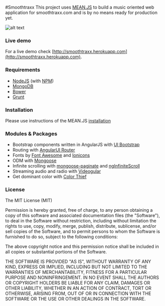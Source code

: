 #Smoothtraxx
This project uses [MEAN.JS](http://meanjs.org/) to build a music oriented web application for smoothtraxx.com and is by no means ready for production yet.

![alt text](https://raw.githubusercontent.com/ksiabani/smoothtraxx/master/public/modules/core/img/screenshot.png "Project screenshot")

### Live demo
For a live demo check [http://smoothtraxx.herokuapp.com](http://smoothtraxx.herokuapp.com). 

### Requirements
* [NodeJS](http://nodejs.org/) (with [NPM](https://www.npmjs.org/))
* [MongoDB](https://www.mongodb.org/)
* [Bower](http://bower.io)
* [Grunt](http://gruntjs.com/)

### Installation
Please use instructions of the MEAN.JS [installation](https://github.com/meanjs/mean#downloading-meanjs)

### Modules & Packages
* Bootstrap components written in AngularJS with [UI Bootstrap](http://angular-ui.github.io/bootstrap/)
* Routing with [AngularUI Router](https://github.com/angular-ui/ui-router)
* Fonts by [Font Awesome](https://fortawesome.github.io/Font-Awesome/) and [Ionicons](http://ionicons.com/)
* ODM with [Mongoose](http://mongoosejs.com/)
* Infinite scrolling with [mongoose-paginate](https://www.npmjs.com/package/mongoose-paginate) and [ngInfiniteScroll](http://binarymuse.github.io/ngInfiniteScroll/)
* Streaming audio and radio with [Videogular](http://www.videogular.com/)
* Get dominant color with [Color Thief](http://lokeshdhakar.com/projects/color-thief/)


### License

The MIT License (MIT)

Permission is hereby granted, free of charge, to any person obtaining a copy
of this software and associated documentation files (the "Software"), to deal
in the Software without restriction, including without limitation the rights
to use, copy, modify, merge, publish, distribute, sublicense, and/or sell
copies of the Software, and to permit persons to whom the Software is
furnished to do so, subject to the following conditions:

The above copyright notice and this permission notice shall be included in all
copies or substantial portions of the Software.

THE SOFTWARE IS PROVIDED "AS IS", WITHOUT WARRANTY OF ANY KIND, EXPRESS OR
IMPLIED, INCLUDING BUT NOT LIMITED TO THE WARRANTIES OF MERCHANTABILITY,
FITNESS FOR A PARTICULAR PURPOSE AND NONINFRINGEMENT. IN NO EVENT SHALL THE
AUTHORS OR COPYRIGHT HOLDERS BE LIABLE FOR ANY CLAIM, DAMAGES OR OTHER
LIABILITY, WHETHER IN AN ACTION OF CONTRACT, TORT OR OTHERWISE, ARISING FROM,
OUT OF OR IN CONNECTION WITH THE SOFTWARE OR THE USE OR OTHER DEALINGS IN THE
SOFTWARE.
